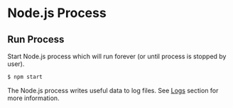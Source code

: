 # Node.js Process

## Run Process
Start Node.js process which will run forever (or until process is stopped by user).
```bash
$ npm start
```
The Node.js process writes useful data to log files.  See [Logs](/route53-dynamic-dns/config/logs/) section for more information.